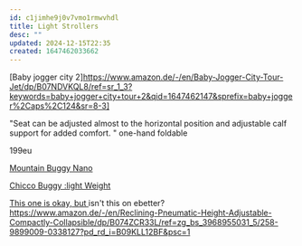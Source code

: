 ```yaml
---
id: c1jimhe9j0v7vmo1rmwvhdl
title: Light Strollers
desc: ""
updated: 2024-12-15T22:35
created: 1647462033662
---
```

[Baby jogger city 2]<https://www.amazon.de/-/en/Baby-Jogger-City-Tour-Jet/dp/B07NDVKQL8/ref=sr_1_3?keywords=baby+jogger+city+tour+2&qid=1647462147&sprefix=baby+jogger%2Caps%2C124&sr=8-3]>

"Seat can be adjusted almost to the horizontal position and adjustable calf support for added comfort.
"
one-hand foldable

199eu

[Mountain Buggy Nano](https://www.amazon.de/-/en/Mountain-Buggy-Pushchair-Black-Travel/dp/B085RZJ4QK/ref=sr_1_2?crid=247XXAD0TY3E0&keywords=mountain+buggy+nano&qid=1647462317&sprefix=mountain+buggy+nano%2Caps%2C88&sr=8-2)

[Chicco Buggy :light Weight](https://www.amazon.de/-/en/Foldable-Lightweight-Pushchair-Sleeping-Position/dp/B0927YHK4Z/ref=sr_1_3?keywords=chicco+buggy&qid=1647462344&sprefix=chicco+buggy%2Caps%2C91&sr=8-3)

[This one is okay, but ](https://www.amazon.de/-/en/gp/product/B08J4WVYL8/ref=ox_sc_saved_image_1?smid=A3JWKAKR8XB7XF&psc=1)
isn't this on ebetter?
<https://www.amazon.de/-/en/Reclining-Pneumatic-Height-Adjustable-Compactly-Collapsible/dp/B074ZCR33L/ref=zg_bs_3968955031_5/258-9899009-0338127?pd_rd_i=B09KLL12BF&psc=1>

